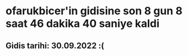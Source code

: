 # ofarukbicer'in gidisine son 8 gun 8 saat 46 dakika 40 saniye kaldi

## Gidis tarihi: 30.09.2022 :(